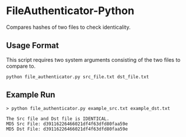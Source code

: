 # FileAuthenticator-Python
Compares hashes of two files to check identicality.


## Usage Format
This script requires two system arguments consisting of the two files to compare to. 
```
python file_authenticator.py src_file.txt dst_file.txt
```

## Example Run
```
> python file_authenticator.py example_src.txt example_dst.txt
```
```
The Src file and Dst file is IDENTICAL.
MD5 Src File: d39116226466021df4f63dfd80faa59e
MD5 Dst File: d39116226466021df4f63dfd80faa59e
```
